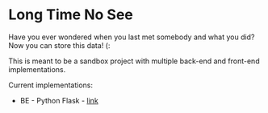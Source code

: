 # Long Time No See

Have you ever wondered when you last met somebody and what you did? Now you can store this data! (:

This is meant to be a sandbox project with multiple back-end and front-end implementations.

Current implementations:
* BE - Python Flask - [link](be-python-flask/README.md)
